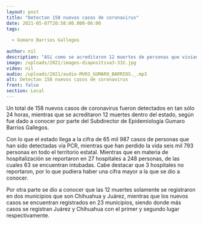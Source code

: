 ```yaml
---
layout: post
title: "Detectan 158 nuevos casos de coronavirus"
date: 2021-05-07T20:58:00.000-06:00
tags:
  
  - Gumaro Barrios Gallegos
  
author: nil
description: "ASí como se acreditaron 12 muertes de personas que vivian en Chihuahua y Juárez."
image: /uploads/2021/images-diapositiva3-332.jpg
video: nil
audio: /uploads/2021/audio-MV03_GUMARO_BARRIOS._.mp3
alt: Detectan 158 nuevos casos de coronavirus
front: false
section: Local
---
```


Un total de 158 nuevos casos de coronavirus fueron detectados en tan sólo 24 horas, mientras que se acreditaron 12 muertes dentro del estado, según fue dado a conocer por parte del Subdirector de Epidemiología Gumaro Barrios Gallegos.

Con lo que el estado llega a la cifra de 65 mil 987 casos de personas que han sido detectadas vía PCR, mientras que han perdido la vida seis mil 793 personas en todo el territorio estatal. Mientras que en materia de hospitalización se reportaron en 27 hospitales a 248 personas, de las cuales 63 se encuentran intubadas. Cabe destacar que 3 hospitales no reportaron, por lo que pudiera haber una cifra mayor a la que se dio a conocer.

Por otra parte se dio a conocer que las 12 muertes solamente se registraron en dos municipios que son Chihuahua y Juárez, mientras que los nuevos casos se encuentran registrados en 23 municipios, siendo donde más casos se registran Juárez y Chihuahua con el primer y segundo lugar respectivamente.
